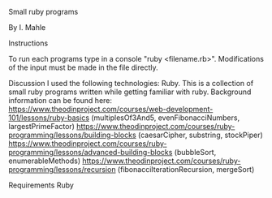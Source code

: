Small ruby programs

By I. Mahle

Instructions

To run each programs type in a console "ruby <filename.rb>". Modifications of the input must be made in the file directly.

Discussion
I used the following technologies: Ruby.
This is a collection of small ruby programs written while getting familiar with ruby.
Background information can be found here:
https://www.theodinproject.com/courses/web-development-101/lessons/ruby-basics (multiplesOf3And5, evenFibonacciNumbers, largestPrimeFactor)
https://www.theodinproject.com/courses/ruby-programming/lessons/building-blocks (caesarCipher, substring, stockPiper)
https://www.theodinproject.com/courses/ruby-programming/lessons/advanced-building-blocks (bubbleSort, enumerableMethods)
https://www.theodinproject.com/courses/ruby-programming/lessons/recursion (fibonacciIterationRecursion, mergeSort)

Requirements
Ruby
